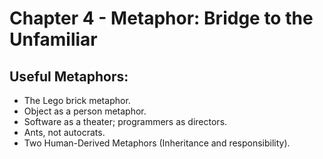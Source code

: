 Chapter 4 - Metaphor: Bridge to the Unfamiliar
===============================================

Useful Metaphors:
-----------------
- The Lego brick metaphor.
- Object as a person metaphor.
- Software as a theater; programmers as directors.
- Ants, not autocrats.
- Two Human-Derived Metaphors (Inheritance and responsibility).

